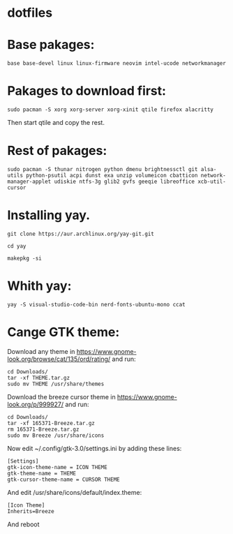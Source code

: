 # dotfiles

# Base pakages:

```
base base-devel linux linux-firmware neovim intel-ucode networkmanager
```


# Pakages to download first:
```
sudo pacman -S xorg xorg-server xorg-xinit qtile firefox alacritty
```
Then start qtile and copy the rest.

# Rest of pakages:
```
sudo pacman -S thunar nitrogen python dmenu brightnessctl git alsa-utils python-psutil acpi dunst exa unzip volumeicon cbatticon network-manager-applet udiskie ntfs-3g glib2 gvfs geeqie libreoffice xcb-util-cursor
```

# Installing yay.
```
git clone https://aur.archlinux.org/yay-git.git

cd yay

makepkg -si
```

# Whith yay:
```
yay -S visual-studio-code-bin nerd-fonts-ubuntu-mono ccat
```

# Cange GTK theme:
Download any theme in https://www.gnome-look.org/browse/cat/135/ord/rating/ and run:
```
cd Downloads/
tar -xf THEME.tar.gz
sudo mv THEME /usr/share/themes
```
Download the breeze cursor theme in https://www.gnome-look.org/p/999927/ and run:
```
cd Downloads/
tar -xf 165371-Breeze.tar.gz
rm 165371-Breeze.tar.gz
sudo mv Breeze /usr/share/icons
```
Now edit ~/.config/gtk-3.0/settings.ini by adding these lines:
```
[Settings]
gtk-icon-theme-name = ICON THEME
gtk-theme-name = THEME
gtk-cursor-theme-name = CURSOR THEME
```
And edit /usr/share/icons/default/index.theme:
```
[Icon Theme]
Inherits=Breeze
```
And reboot
